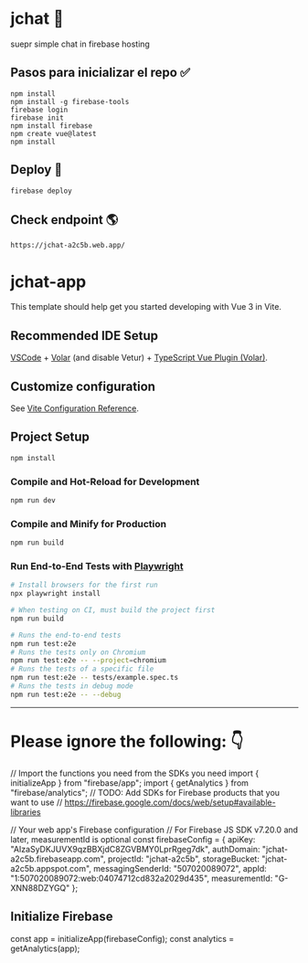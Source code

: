 # jchat 💬

suepr simple chat in firebase hosting

## Pasos para inicializar el repo ✅

    npm install
    npm install -g firebase-tools
    firebase login
    firebase init
    npm install firebase
    npm create vue@latest
    npm install


## Deploy 🚀

    firebase deploy

## Check endpoint 🌎

    https://jchat-a2c5b.web.app/

# jchat-app

This template should help get you started developing with Vue 3 in Vite.

## Recommended IDE Setup

[VSCode](https://code.visualstudio.com/) + [Volar](https://marketplace.visualstudio.com/items?itemName=Vue.volar) (and disable Vetur) + [TypeScript Vue Plugin (Volar)](https://marketplace.visualstudio.com/items?itemName=Vue.vscode-typescript-vue-plugin).

## Customize configuration

See [Vite Configuration Reference](https://vitejs.dev/config/).

## Project Setup

```sh
npm install
```

### Compile and Hot-Reload for Development

```sh
npm run dev
```

### Compile and Minify for Production

```sh
npm run build
```

### Run End-to-End Tests with [Playwright](https://playwright.dev)

```sh
# Install browsers for the first run
npx playwright install

# When testing on CI, must build the project first
npm run build

# Runs the end-to-end tests
npm run test:e2e
# Runs the tests only on Chromium
npm run test:e2e -- --project=chromium
# Runs the tests of a specific file
npm run test:e2e -- tests/example.spec.ts
# Runs the tests in debug mode
npm run test:e2e -- --debug
```


---

# Please ignore the following: 👇

// Import the functions you need from the SDKs you need
import { initializeApp } from "firebase/app";
import { getAnalytics } from "firebase/analytics";
// TODO: Add SDKs for Firebase products that you want to use
// https://firebase.google.com/docs/web/setup#available-libraries

// Your web app's Firebase configuration
// For Firebase JS SDK v7.20.0 and later, measurementId is optional
const firebaseConfig = {
  apiKey: "AIzaSyDKJUVX9qzBBXjdC8ZGVBMY0LprRgeg7dk",
  authDomain: "jchat-a2c5b.firebaseapp.com",
  projectId: "jchat-a2c5b",
  storageBucket: "jchat-a2c5b.appspot.com",
  messagingSenderId: "507020089072",
  appId: "1:507020089072:web:04074712cd832a2029d435",
  measurementId: "G-XNN88DZYGQ"
};

## Initialize Firebase

const app = initializeApp(firebaseConfig);
const analytics = getAnalytics(app);
